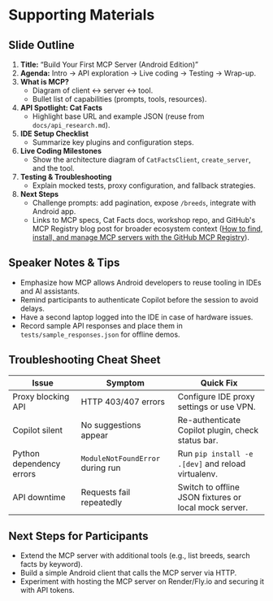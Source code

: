 # Supporting Materials

## Slide Outline
1. **Title:** “Build Your First MCP Server (Android Edition)”
2. **Agenda:** Intro → API exploration → Live coding → Testing → Wrap-up.
3. **What is MCP?**
   - Diagram of client ↔ server ↔ tool.
   - Bullet list of capabilities (prompts, tools, resources).
4. **API Spotlight: Cat Facts**
   - Highlight base URL and example JSON (reuse from `docs/api_research.md`).
5. **IDE Setup Checklist**
   - Summarize key plugins and configuration steps.
6. **Live Coding Milestones**
   - Show the architecture diagram of `CatFactsClient`, `create_server`, and the tool.
7. **Testing & Troubleshooting**
   - Explain mocked tests, proxy configuration, and fallback strategies.
8. **Next Steps**
   - Challenge prompts: add pagination, expose `/breeds`, integrate with Android app.
   - Links to MCP specs, Cat Facts docs, workshop repo, and GitHub's MCP Registry blog post for broader ecosystem context ([How to find, install, and manage MCP servers with the GitHub MCP Registry](https://github.blog/ai-and-ml/generative-ai/how-to-find-install-and-manage-mcp-servers-with-the-github-mcp-registry/)).

## Speaker Notes & Tips
- Emphasize how MCP allows Android developers to reuse tooling in IDEs and AI assistants.
- Remind participants to authenticate Copilot before the session to avoid delays.
- Have a second laptop logged into the IDE in case of hardware issues.
- Record sample API responses and place them in `tests/sample_responses.json` for offline demos.

## Troubleshooting Cheat Sheet
| Issue | Symptom | Quick Fix |
| --- | --- | --- |
| Proxy blocking API | HTTP 403/407 errors | Configure IDE proxy settings or use VPN. |
| Copilot silent | No suggestions appear | Re-authenticate Copilot plugin, check status bar. |
| Python dependency errors | `ModuleNotFoundError` during run | Run `pip install -e .[dev]` and reload virtualenv. |
| API downtime | Requests fail repeatedly | Switch to offline JSON fixtures or local mock server. |

## Next Steps for Participants
- Extend the MCP server with additional tools (e.g., list breeds, search facts by keyword).
- Build a simple Android client that calls the MCP server via HTTP.
- Experiment with hosting the MCP server on Render/Fly.io and securing it with API tokens.
